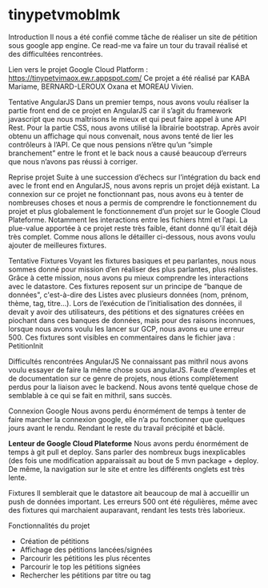 # tinypetvmoblmk

Introduction
Il nous a été confié comme tâche de réaliser un site de pétition sous google app engine.
Ce read-me va faire un tour du travail réalisé et des difficultées rencontrées.

Lien vers le projet Google Cloud Platform : https://tinypetvimaox.ew.r.appspot.com/
Ce projet a été réalisé par KABA Mariame, BERNARD-LEROUX Oxana et MOREAU Vivien.

Tentative AngularJS
Dans un premier temps, nous avons voulu réaliser la partie front end de ce projet en AngularJS car il s’agit du framework javascript que nous maîtrisons le mieux et qui peut faire appel à une API Rest. Pour la partie CSS, nous avons utilisé la librairie bootstrap. 
Après avoir obtenu un affichage qui nous convenait, nous avons tenté de lier les contrôleurs à l’API. Ce que nous pensions n’être qu’un “simple branchement” entre le front et le back nous a causé beaucoup d’erreurs que nous n’avons pas réussi à corriger. 

Reprise projet
Suite à une succession d’échecs sur l’intégration du back end avec le front end en AngularJS, nous avons repris un projet déjà existant. La connexion sur ce projet ne fonctionnant pas, nous avons eu à tenter de nombreuses choses et nous a permis de comprendre le fonctionnement du projet et plus globalement le fonctionnement d’un projet sur le Google Cloud Plateforme. Notamment les interactions entre les fichiers html et l’api.
La plue-value apportée à ce projet reste très faible, étant donné qu’il était déjà très complet.
Comme nous allons le détailler ci-dessous, nous avons voulu ajouter de meilleures fixtures.

Tentative Fixtures
Voyant les fixtures basiques et peu parlantes, nous nous sommes donné pour mission d’en réaliser des plus parlantes, plus réalistes. Grâce à cette mission, nous avons pu mieux comprendre les interactions avec le datastore. Ces fixtures reposent sur un principe de “banque de données", c'est-à-dire des Listes avec plusieurs données (nom, prénom, thème, tag, titre…). Lors de l’exécution de l’initialisation des données, il devait y avoir des utilisateurs, des pétitions et des signatures créées en piochant dans ces banques de données, mais pour des raisons inconnues, lorsque nous avons voulu les lancer sur GCP, nous avons eu une erreur 500.
Ces fixtures sont visibles en commentaires dans le fichier java : PetitionInit

Difficultés rencontrées
AngularJS
Ne connaissant pas mithril nous avons voulu essayer de faire la même chose sous angularJS. Faute d’exemples et de documentation sur ce genre de projets, nous étions complètement perdus pour la liaison avec le backend. Nous avons tenté quelque chose de semblable à ce qui se fait en mithril, sans succès.

Connexion Google
Nous avons perdu énormément de temps à tenter de faire marcher la connexion google, elle n’a pu fonctionner que quelques jours avant le rendu. Rendant le reste du travail précipité et bâclé. 


<strong>Lenteur de Google Cloud Plateforme</strong>
Nous avons perdu énormément de temps à git pull et deploy. Sans parler des nombreux bugs inexplicables (des fois une modification apparaissait au bout de 5 mvn package + deploy. De même, la navigation sur le site et entre les différents onglets est très lente.

Fixtures
Il semblerait que le datastore ait beaucoup de mal à accueillir un push de données important. Les erreurs 500 ont été régulières, même avec des fixtures qui marchaient auparavant, rendant les tests très laborieux.


Fonctionnalités du projet
 * Création de pétitions
 * Affichage des pétitions lancées/signées
 * Parcourir les pétitions les plus récentes
 * Parcourir le top les pétitions signées
 * Rechercher les pétitions par titre ou tag
